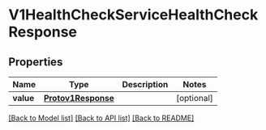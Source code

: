 # V1HealthCheckServiceHealthCheckResponse


## Properties
Name | Type | Description | Notes
------------ | ------------- | ------------- | -------------
**value** | [**Protov1Response**](Protov1Response.md) |  | [optional] 

[[Back to Model list]](../README.md#documentation-for-models) [[Back to API list]](../README.md#documentation-for-api-endpoints) [[Back to README]](../README.md)


